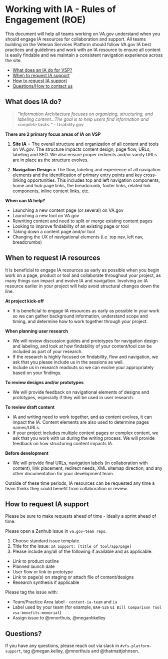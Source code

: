 
# Working with IA - Rules of Engagement (ROE)
This document will help all teams working on VA.gov understand when you should engage IA resources for collaboration and support.
All teams building on the Veteran Services Platform should follow VA.gov IA best practices and guidelines and work with an IA resource to ensure all content is easily findable and we maintain a consistent navigation experience across the site. 

- [What does an IA do for VSP?](#whatdoesIAdo)
- [When to request IA support](#whentorequest)
- [How to request IA support](#howtorequest)
- [Questions/How to contact us](#questions)

## <a id="whatdoesIAdo"></a>What does IA do?
>*”Information Architecture focuses on organizing, structuring, and labeling content…The goal is to help users find information and complete tasks.“* - Usability.gov

**There are 2 primary focus areas of IA on VSP**
1. **Site IA** = The overall structure and organization of all content and tools on VA.gov. The structure impacts content design, page flow, URLs, labeling and SEO. We also ensure proper redirects and/or vanity URLs are in place as the structure evolves. 

2. **Navigation Design** = The flow, labeling and experience of all navigation elements and the identification of primary entry points and key cross-linking opportunities.  This includes top and left navigation components, home and hub page links, the breadcrumb, footer links, related link components, inline content links, etc.  

**When can IA help?**
- Launching a new content page (or several) on VA.gov
- Launching a new tool on VA.gov
- Rewriting content and need to split or merge existing content pages
- Looking to improve findability of an existing page or tool
- Taking down a content page and/or tool
- Changing the UX of navigational elements (i.e. top nav, left nav, breadcrumbs)

## <a id="whentorequest"></a>When to request IA resources
It is beneficial to engage IA resources as early as possible when you begin work on a page, product or tool and collaborate throughout your project, as many things can impact and evolve IA and navigation.  Involving an IA resource earlier in your project will help avoid structural changes down the line. 

**At project kick-off** 
- It is beneficial to engage IA resources as early as possible in your work so we can gather background information, understand scope and timing, and determine how to work together through your project. 

**When planning user research** 
- We will review discussion guides and prototypes for navigation design and labeling, and look at how findability of your content/tool can be included as part of your research. 
- If the research is highly focused on findability, flow and navigation, we ask that you please include us in the sessions as well.  
- Include us in research readouts so we can evolve your appropriately based on your findings.

**To review designs and/or prototypes** 
- We will provide feedback on navigational elements of designs and prototypes, especially if they will be used in user research. 

**To review draft content** 
- IA and writing need to work together, and as content evolves, it can impact the IA.  Content elements are also used to determine pages names/URLs. 
- If your project includes multiple content pages or complex content, we ask that you work with us during the writing process.  We will provide feedback on how structuring content impacts IA. 

**Before development** 
- We will provide final URLs, navigation labels (in collaboration with content), link placement, redirect needs, XML sitemap direction, and any other documentation for your development team.  

Outside of these time periods, IA resources can be requested any time a team thinks they could benefit from collaboration or review.


## <a id="howtorequest"></a>How to request IA support 

Please be sure to make requests ahead of time - ideally a sprint ahead of time. 

Please open a Zenhub issue in ```va.gov-team repo```. 
1. Choose standard issue template.
2. Title for the issue: ```IA Support: [title of tool/app/page]```
4. Please include any/all of the following if available and as applicable:
- Link to product outline
- Planned launch date
- User flow or link to prototype
- Link to page(s) on staging or attach file of content/designs
- Research synthesis if applicable

Please tag the issue with:
- Team/Practice Area label  - `content-ia-team` and `ia`
- Label used by your team (for example, ```BAH-526``` ```GI Bill Comparison Tool``` ```vsa-benefits-memorial```)
- Assign issue to @mnorthuis, @meganhkelley

## <a id="questions"></a>Questions?
If you have any questions, please reach out via slack in `#vfs-platform-support`, tag @megan.kelley, @mnorthuis and @thatmattjohnson. 


